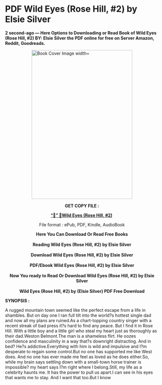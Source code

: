 # PDF Wild Eyes (Rose Hill, #2) by Elsie Silver
<p><strong>2 second-ago &mdash; Here Options to Downloading or Read Book of Wild Eyes (Rose Hill, #2) BY: Elsie Silver the PDF online for free on Server Amazon, Reddit, Goodreads.</strong></p><p><a href="https://educationsharingacademy.cloud/?book=209568782-wild-eyes"><img style="display: block; margin-left: auto; margin-right: auto;" src="https://i.gr-assets.com/images/S/compressed.photo.goodreads.com/books/1724684745l/209568782.jpg" alt="Book Cover Image width=" width="330" height="488" /></a></p><p style="text-align: center;"><strong>GET COPY FILE :</strong></p><p style="text-align: center;"><strong><a href="https://educationsharingacademy.cloud/?book=209568782-wild-eyes" target="_blank" rel="noopener">“📢” 🔗Wild Eyes (Rose Hill, #2)</a>&nbsp;</strong></p><p style="text-align: center;">File format : ePub, PDF, Kindle, AudioBook</p><div style="text-align: center;"><strong>Here You Can Download Or Read Free Books</strong></div><div style="text-align: center;">&nbsp;</div><div style="text-align: center;"><strong>Reading Wild Eyes (Rose Hill, #2) by Elsie Silver</strong></div><div style="text-align: center;">&nbsp;</div><div style="text-align: center;"><strong>Download Wild Eyes (Rose Hill, #2) by Elsie Silver</strong></div><div style="text-align: center;">&nbsp;</div><div style="text-align: center;"><strong>PDF/Ebook Wild Eyes (Rose Hill, #2) by Elsie Silver</strong></div><div style="text-align: center;">&nbsp;</div><div style="text-align: center;"><strong>Now You ready to Read Or Download Wild Eyes (Rose Hill, #2) by Elsie Silver</strong></div><div style="text-align: center;">&nbsp;</div><div style="text-align: center;"><strong>Wild Eyes (Rose Hill, #2) by (Elsie Silver) PDF Free Download</strong></div><p><strong>SYNOPSIS :</strong></p><p>A rugged mountain town seemed like the perfect escape from a life in shambles. But on day one I ran full tilt into the world?s hottest single dad and now all my plans are ruined.As a chart-topping country singer with a recent streak of bad press it?s hard to find any peace. But I find it in Rose Hill. With a little boy and a little girl who steal my heart just as thoroughly as their dad.Weston Belmont.The man is a shameless flirt. He oozes confidence and masculinity in a way that?s downright distracting. And in bed? He?s addictive.Everything with him is wild and impulsive and I?m desperate to regain some control.But no one has supported me like West does. And no one has ever made me feel as loved as he does either.So, while my brain says settling down with a small-town horse trainer is impossible? my heart says I?m right where I belong.Still, my life as a celebrity haunts me. It has the power to pull us apart.I can see in his eyes that wants me to stay. And I want that too.But I know </p>
